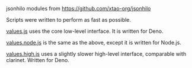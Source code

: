 jsonhilo modules from https://github.com/xtao-org/jsonhilo

Scripts were written to perform as fast as possible. 

[values.js](values.js) uses the core low-level interface. It is written for Deno.

[values.node.js](values.node.js) is the same as the above, except it is written for Node.js.

[values.high.js](values.high.js) uses a slightly slower high-level interface, comparable with clarinet. Written for Deno.
